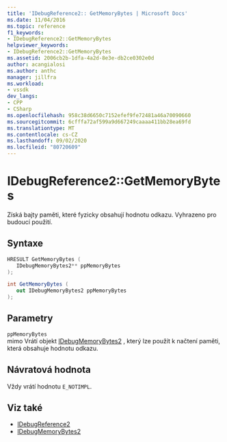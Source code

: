 ```yaml
---
title: 'IDebugReference2:: GetMemoryBytes | Microsoft Docs'
ms.date: 11/04/2016
ms.topic: reference
f1_keywords:
- IDebugReference2::GetMemoryBytes
helpviewer_keywords:
- IDebugReference2::GetMemoryBytes
ms.assetid: 2006cb2b-1dfa-4a2d-8e3e-db2ce0302e0d
author: acangialosi
ms.author: anthc
manager: jillfra
ms.workload:
- vssdk
dev_langs:
- CPP
- CSharp
ms.openlocfilehash: 958c38d6650c7152efef9fe72481a46a70090660
ms.sourcegitcommit: 6cfffa72af599a9d667249caaaa411bb28ea69fd
ms.translationtype: MT
ms.contentlocale: cs-CZ
ms.lasthandoff: 09/02/2020
ms.locfileid: "80720609"
---
```

# <a name="idebugreference2getmemorybytes"></a>IDebugReference2::GetMemoryBytes
Získá bajty paměti, které fyzicky obsahují hodnotu odkazu. Vyhrazeno pro budoucí použití.

## <a name="syntax"></a>Syntaxe

```cpp
HRESULT GetMemoryBytes ( 
   IDebugMemoryBytes2** ppMemoryBytes
);
```

```csharp
int GetMemoryBytes ( 
   out IDebugMemoryBytes2 ppMemoryBytes
);
```

## <a name="parameters"></a>Parametry
`ppMemoryBytes`\
mimo Vrátí objekt [IDebugMemoryBytes2](../../../extensibility/debugger/reference/idebugmemorybytes2.md) , který lze použít k načtení paměti, která obsahuje hodnotu odkazu.

## <a name="return-value"></a>Návratová hodnota
 Vždy vrátí hodnotu `E_NOTIMPL`.

## <a name="see-also"></a>Viz také
- [IDebugReference2](../../../extensibility/debugger/reference/idebugreference2.md)
- [IDebugMemoryBytes2](../../../extensibility/debugger/reference/idebugmemorybytes2.md)
